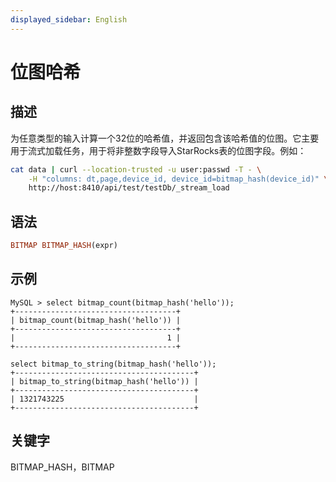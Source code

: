 ```yaml
---
displayed_sidebar: English
---
```


# 位图哈希

## 描述

为任意类型的输入计算一个32位的哈希值，并返回包含该哈希值的位图。它主要用于流式加载任务，用于将非整数字段导入StarRocks表的位图字段。例如：

```bash
cat data | curl --location-trusted -u user:passwd -T - \
    -H "columns: dt,page,device_id, device_id=bitmap_hash(device_id)" \
    http://host:8410/api/test/testDb/_stream_load
```

## 语法

```Haskell
BITMAP BITMAP_HASH(expr)
```

## 示例

```Plain
MySQL > select bitmap_count(bitmap_hash('hello'));
+------------------------------------+
| bitmap_count(bitmap_hash('hello')) |
+------------------------------------+
|                                  1 |
+------------------------------------+

select bitmap_to_string(bitmap_hash('hello'));
+----------------------------------------+
| bitmap_to_string(bitmap_hash('hello')) |
+----------------------------------------+
| 1321743225                             |
+----------------------------------------+
```

## 关键字

BITMAP_HASH，BITMAP
